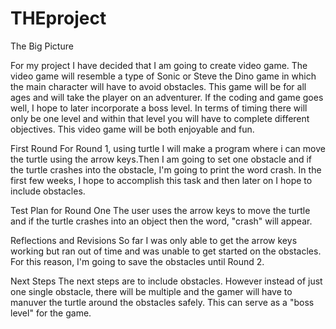 # THEproject
The Big Picture 
<p>
  
For my project I have decided that I am going to create video game. The video game will resemble a type of Sonic or Steve the Dino game in which the main character will have to avoid obstacles. This game will be for all ages and will take the player on an adventurer. If the coding and game goes well, I hope to later incorporate a boss level. In terms of timing there will only be one level and within that level you will have to complete different objectives. This video game will be both enjoyable and fun. 

First Round 
For Round 1, using turtle I will make a program where i can move the turtle using the arrow keys.Then I am going to set one obstacle and if the turtle crashes into the obstacle, I'm going to print the word crash. In the first few weeks, I hope to accomplish this task and then later on I hope to include obstacles.

Test Plan for Round One 
The user uses the arrow keys to move the turtle and if the turtle crashes into an object then the word, "crash" will appear.

Reflections and Revisions 
So far I was only able to get the arrow keys working but ran out of time and was unable to get started on the obstacles. For this reason, I'm going to save the obstacles until Round 2.

Next Steps
The next steps are to include obstacles. However instead of just one single obstacle, there will be multiple and the gamer will have to manuver the turtle around the obstacles safely. This can serve as a "boss level" for the game. 
